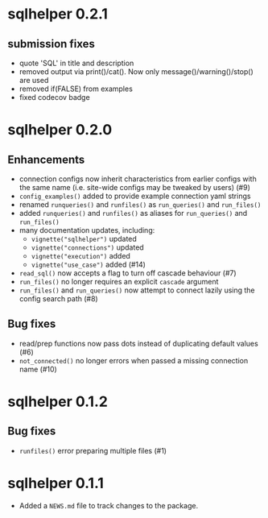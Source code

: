 # sqlhelper 0.2.1

## submission fixes
* quote 'SQL' in title and description
* removed output via print()/cat(). Now only message()/warning()/stop() are used
* removed if(FALSE) from examples
* fixed codecov badge

# sqlhelper 0.2.0

## Enhancements

* connection configs now inherit characteristics from earlier configs with the same name
(i.e. site-wide configs may be tweaked by users) (#9)
* `config_examples()` added to provide example connection yaml strings
* renamed `runqueries()` and `runfiles()` as `run_queries()` and `run_files()`
* added `runqueries()` and `runfiles()` as aliases for `run_queries()` and
`run_files()`
* many documentation updates, including:
  - `vignette("sqlhelper")` updated
  - `vignette("connections")` updated
  - `vignette("execution")` added
  - `vignette("use_case")` added (#14)
* `read_sql()` now accepts a flag to turn off cascade behaviour (#7)
* `run_files()` no longer requires an explicit `cascade` argument 
* `run_files()` and `run_queries()` now attempt to connect lazily using the
config search path (#8)

## Bug fixes

* read/prep functions now pass dots instead of duplicating default values (#6)
* `not_connected()` no longer errors when passed a missing connection name (#10)

# sqlhelper 0.1.2

## Bug fixes

* `runfiles()` error preparing multiple files (#1)

# sqlhelper 0.1.1

* Added a `NEWS.md` file to track changes to the package.

